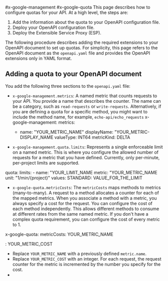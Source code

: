 #x-google-management  #x-google-quota
This page describes how to configure quotas for your API. At a high level, the steps are:

1. Add the information about the quota to your OpenAPI configuration file.
2. Deploy your OpenAPI configuration file.
3. Deploy the Extensible Service Proxy (ESP).

The following procedure describes adding the required extensions to your OpenAPI document to set up quotas. For simplicity, this page refers to the OpenAPI document as the `openapi.yaml` file and provides the OpenAPI extensions only in YAML format.

## Adding a quota to your OpenAPI document

You add the following three sections to the `openapi.yaml` file:

- `x-google-management.metrics`: A named metric that counts requests to your API. You provide a name that describes the counter. The name can be a category, such as `read-requests` or `write-requests`. Alternatively, if you are defining a quota for a specific method, you might want to include the method name, for example, `echo-api/echo_requests`
x-google-management:
  metrics:
    - name: "YOUR_METRIC_NAME"
      displayName: "YOUR_METRIC-DISPLAY_NAME
      valueType: INT64
      metricKind: DELTA

- `x-google-management.quota.limits`: Represents a single enforceable limit on a named metric. This is where you configure the allowed number of requests for a metric that you have defined. Currently, only per-minute, per-project limits are supported.

quota:
  limits:
    - name: "YOUR_LIMIT_NAME
      metric: "YOUR_METRIC_NAME
      unit: "1/min/{project}"
      values:
        STANDARD: VALUE_FOR_THE_LIMIT

- `x-google-quota.metricCosts`: The `metricCosts` maps methods to metrics (many-to-many). A request to a method allocates a counter for each of the mapped metrics. When you associate a method with a metric, you always specify a cost for the request. You can configure the cost of each method independently. This allows different methods to consume at different rates from the same named metric. If you don't have a complex quota requirement, you can configure the cost of every metric to 1.

x-google-quota:
  metricCosts:
    YOUR_METRIC_NAME

: YOUR_METRIC_COST

- Replace `YOUR_METRIC_NAME` with a previously defined `metric.name`.
- Replace `YOUR_METRIC_COST` with an integer. For each request, the request counter for the metric is incremented by the number you specify for the cost.
- 
